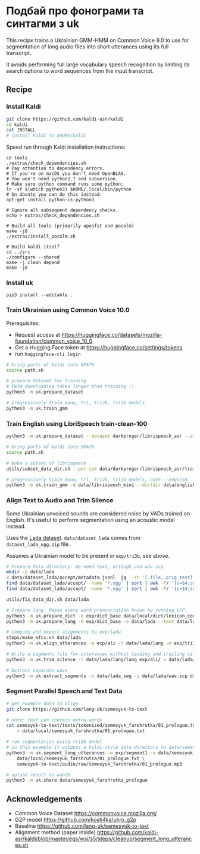 # Подбай про фонограми та синтагми з uk

This recipe trains a Ukrainian GMM-HMM on Common Voice 9.0 to use
for segmentation of long audio files into short utterances using its full transcript.

It avoids performing full large vocabulary speech recognition
by limiting its search options to word sequences from the input transcript.

## Recipe

### Install Kaldi

```bash
git clone https://github.com/kaldi-asr/kaldi
cd kaldi
cat INSTALL
# install kaldi to $HOME/kaldi
```

Speed run through Kaldi installation instructions:

```
cd tools
./extras/check_dependencies.sh
# Pay attention to dependency errors.
# If you're on macOS you don't need OpenBLAS.
# You won't need python2.7 and subversion.
# Make sure python command runs some python:
ln -sf $(which python3) $HOME/.local/bin/python
# On Ubuntu you can do this instead:
apt-get install python-is-python3

# Ignore all subsequent dependency checks.
echo > extras/check_dependencies.sh

# Build all tools (primarily openfst and pocolm)
make -j8
./extras/install_pocolm.sh

# Build kaldi itself
cd ../src
./configure --shared
make -j clean depend
make -j8
```

### Install uk

```
pip3 install --editable .
```

### Train Ukrainian using Common Voice 10.0

Prerequisites:

- Request access at https://huggingface.co/datasets/mozilla-foundation/common_voice_10_0
- Get a Hugging Face token at https://huggingface.co/settings/tokens
- run `huggingface-cli login`

```bash
# bring parts of kaldi into $PATH
source path.sh

# prepare dataset for training
# FWIW downloading takes longer than training :)
python3 -m uk.prepare_dataset

# progressively train mono, tri, tri2b, tri3b models
python3 -m uk.train_gmm
```

### Train English using LibriSpeech train-clean-100

```bash
python3 -m uk.prepare_dataset --dataset darkproger/librispeech_asr --subset train.clean.100 --split full --alphabet latin

# bring parts of kaldi into $PATH
source path.sh

# make a subset of librispeech
utils/subset_data_dir.sh --per-spk data/darkproger/librispeech_asr/train.clean.100/full 30 data/librispeech_mini

# progressively train mono, tri, tri2b, tri3b models, note --english
python3 -m uk.train_gmm -d data/librispeech_mini --dictdir data/english --english exp/english
```

### Align Text to Audio and Trim Silence

Some Ukrainian unvoiced sounds are considered noise by VADs trained on English.
It's useful to perform segmentation using an acoustic model instead.


Uses the [Lada dataset](https://github.com/egorsmkv/ukrainian-tts-datasets/tree/main/lada).
`data/dataset_lada` comes from `dataset_lada_ogg.zip` file.

Assumes a Ukrainian model to be present in `exp/tri3b`, see above.

```bash
# Prepare data directory. We need text, utt2spk and wav.scp
mkdir -p data/lada
< data/dataset_lada/accept/metadata.jsonl  jq  -rc '[.file,.orig_text] | @tsv' | python3 -m uk.clean_text | sed 's,.ogg,,' | sort > data/lada/text
find data/dataset_lada/accept/ -name '*.ogg' | sort | awk -F/ '{s=$4;sub(".ogg","",s); print s, "lada"}' > data/lada/utt2spk
find data/dataset_lada/accept/ -name '*.ogg' | sort | awk -F/ '{s=$4;sub(".ogg","",s); print s, "ffmpeg -nostdin -i data/"$0" -ac 1 -acodec pcm_s16le -f wav - |"}' > data/lada/wav.scp

utils/fix_data_dir.sh data/lada

# Prepare lang. Makes every word pronunciation known by running G2P.
python3 -m uk.prepare_dict -o exp/dict_base data/local/dict/lexicon_common_voice_uk.txt
python3 -m uk.prepare_lang -d exp/dict_base -o data/lada --text data/lada/text

# Compute and export alignments to exp/lada
steps/make_mfcc.sh data/lada
python3 -m uk.align_utterances -a exp/ali -l data/lada/lang -m exp/tri3b data/lada

# Write a segments file for utterances without leading and trailing silence
python3 -m uk.trim_silence -l data/lada/lang/lang exp/ali/ > data/lada/segments

# Extract separate wavs
python3 -m uk.extract_segments -o data/lada_seg -i data/lada/wav.scp data/lada/segments
```

### Segment Parallel Speech and Text Data

```bash
# get example data to align
git clone https://github.com/lang-uk/semesyuk-to-text

# note: text can contain extra words
cat semesyuk-to-text/texts/tokenized/semesyuk_farshrutka/01_prologue.txt | python3 -m uk.nlp_uk_tokens \
    > data/local/semesyuk_farshrutka/01_prologue.txt

# run segmentation using tri3b model
# in this example it outputs a kaldi-style data directory to data/semesyuk_farshrutka_prologue
python3 -m uk.segment_long_utterances -w exp/segment1 -o data/semesyuk_farshrutka_prologue \
    data/local/semesyuk_farshrutka/01_prologue.txt \
    semesyuk-to-text/audio/raw/semesyuk_farshrutka/01_prologue.mp3

# upload result to wandb
python3 -m uk.share data/semesyuk_farshrutka_prologue
```

## Acknowledgements

- Common Voice Dataset https://commonvoice.mozilla.org/
- G2P model https://github.com/kosti4ka/ukro_g2p
- Baseline https://github.com/lang-uk/semesyuk-to-text
- Alignment method (paper inside) https://github.com/kaldi-asr/kaldi/blob/master/egs/wsj/s5/steps/cleanup/segment_long_utterances.sh
